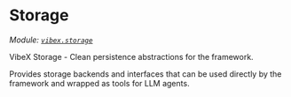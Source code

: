 # Storage

_Module: [`vibex.storage`](https://github.com/dustland/vibex/blob/main/src/vibex/storage.py)_

VibeX Storage - Clean persistence abstractions for the framework.

Provides storage backends and interfaces that can be used directly by the framework
and wrapped as tools for LLM agents.

